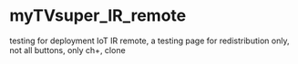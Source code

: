 # myTVsuper_IR_remote
testing for deployment IoT IR remote, a testing page for redistribution only, not all buttons, only ch+, clone
